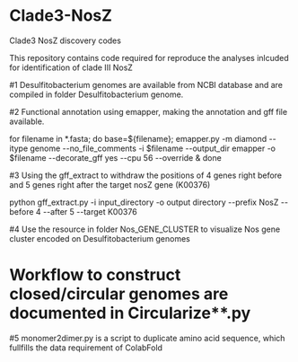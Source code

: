 # Clade3-NosZ
Clade3 NosZ discovery codes

This repository contains code required for reproduce the analyses inlcuded for identification of clade III NosZ

#1 Desulfitobacterium genomes are available from NCBI database and are compiled in folder Desulfitobacterium genome.

#2 Functional annotation using emapper, making the annotation and gff file available.

for filename in *.fasta; do base=${filename}; emapper.py -m diamond --itype genome --no_file_comments -i $filename --output_dir emapper -o  $filename --decorate_gff yes --cpu 56 --override & done

#3 Using the gff_extract to withdraw the positions of 4 genes right before and 5 genes right after the target nosZ gene (K00376)

python gff_extract.py -i input_directory -o output directory --prefix NosZ --before 4 --after 5 --target K00376

#4 Use the resource in folder Nos_GENE_CLUSTER to visualize Nos gene cluster encoded on Desulfitobacterium genomes


# Workflow to construct closed/circular genomes are documented in Circularize**.py

#5 monomer2dimer.py is a script to duplicate amino acid sequence, which fullfills the data requirement of ColabFold
